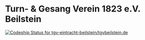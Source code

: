 # Turn- & Gesang Verein 1823 e.V. Beilstein

[ ![Codeship Status for tgv-eintracht-beilstein/tgvbeilstein.de](https://app.codeship.com/projects/576b90c0-e5c8-0136-a839-2ea949930c0f/status?branch=master)](https://app.codeship.com/projects/319286)

